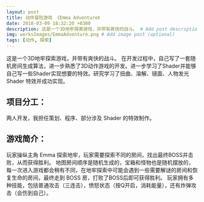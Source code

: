 ```yaml
---
layout: post
title: 动作冒险游戏 《Emma Adventure》
date: 2018-03-09 18:32:20 +0300
description: 这是一个3D地牢探索游戏，并带有爽快的战斗。 # Add post description (optional)
img: worksImages/EmmaAdventure.png # Add image post (optional)
tags: [动作, 探索]
---
```

这是一个3D地牢探索游戏，并带有爽快的战斗。
在开发过程中，自己写了一套随机房间生成算法，进一步熟悉了3D动作游戏的开发。进一步学习了Shader并能够自己写一些Shader实现想要的特效。研究学习了扭曲、溶解、镜面、人物发光 Shader 特效并成功实现。
## 项目分工：
两人开发，我担任策划、程序、部分涉及 Shader 的特效制作。
## 游戏简介：
玩家操纵主角 Emma 探索地牢，玩家需要探索不同的房间，找出最终BOSS并击败，从而获得胜利。
地图房间顺序是随机生成的，宝箱和怪物也是随机摆放的，每一次进入游戏都会稍有不同，在地牢探索中可能会遇到一些需要解谜的房间和恢复生命的房间，最终走到 BOSS 房，打败了BOSS后即可获得胜利。
玩家拥有多种技能，包括普通攻击（三连击），愤怒状态（按Q开启，消耗能量），还有炸弹攻击（会伤到自己）。
